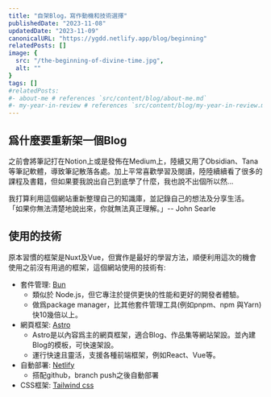 ```yaml
---
title: "自架Blog，寫作動機和技術選擇"
publishedDate: "2023-11-08"
updatedDate: "2023-11-09"
canonicalURL: "https://ygdd.netlify.app/blog/beginning"
relatedPosts: []
image: {
  src: "/the-beginning-of-divine-time.jpg",
  alt: ""
}
tags: []
#relatedPosts:
#- about-me # references `src/content/blog/about-me.md`
#- my-year-in-review # references `src/content/blog/my-year-in-review.md`
---
```


<div>
  <h2>爲什麼要重新架一個Blog</h2>
  <p>之前會將筆記打在Notion上或是發佈在Medium上，陸續又用了Obsidian、Tana等筆記軟體，導致筆記散落各處。加上平常喜歡學習及閱讀，陸陸續續看了很多的課程及書籍，但如果要我說出自己到底學了什麼，我也說不出個所以然...</p>
  <p class="mt-4">
    我打算利用這個網站重新整理自己的知識庫，並記錄自己的想法及分享生活。
    <quote>「如果你無法清楚地說出來，你就無法真正理解。」-- John Searle</quote>
  </p>
  <h2>使用的技術</h2>
  <p>原本習慣的框架是Nuxt及Vue，但實作是最好的學習方法，順便利用這次的機會使用之前沒有用過的框架，這個網站使用的技術有:</p>
  <ul class="mt-4">
    <li>
      套件管理: <a href="https://bun.sh/" target="_blank">Bun</a>
      <ul class="pl-4 list-disc">
        <li>類似於 Node.js，但它專注於提供更快的性能和更好的開發者體驗。</li>
        <li>做爲package manager，比其他套件管理工具(例如pnpm、npm 與Yarn)快10幾倍以上。</li>
      </ul>
    </li>
    <li>
      網頁框架: <a href="https://astro.build/" target="_blank">Astro</a>
      <ul class="pl-4 list-disc">
        <li>Astro是以內容爲主的網頁框架，適合Blog、作品集等網站架設。並內建Blog的模板，可快速架設。</li>
        <li>運行快速且靈活，支援各種前端框架，例如React、Vue等。</li>
      </ul>
    </li>
    <li>
      自動部署: <a href="https://www.netlify.com/" target="_blank">Netlify</a>
      <ul class="pl-4 list-disc">
        <li>搭配github，branch push之後自動部署</li>
      </ul>
    </li>
    <li>CSS框架: <a href="https://tailwindcss.com/" target="_blank">Tailwind css</a></li>
  </ul>
</div>